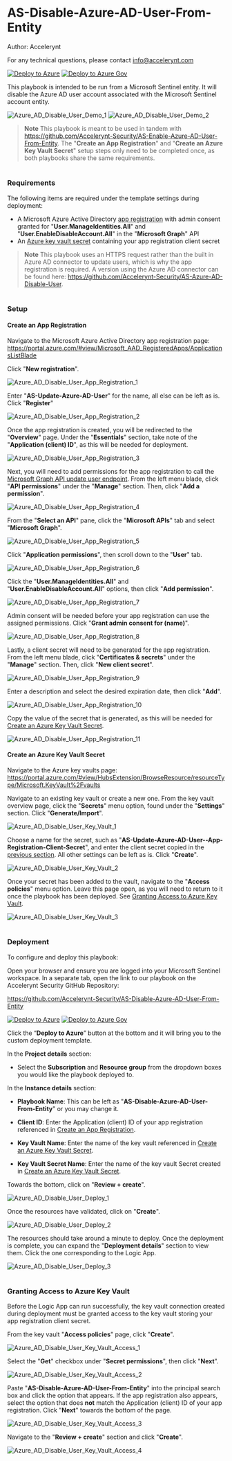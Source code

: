 # AS-Disable-Azure-AD-User-From-Entity
Author: Accelerynt

For any technical questions, please contact info@accelerynt.com  

[![Deploy to Azure](https://aka.ms/deploytoazurebutton)](https://portal.azure.com/#create/Microsoft.Template/uri/https%3A%2F%2Fraw.githubusercontent.com%2FAccelerynt-Security%2FAS-Disable-Azure-AD-User-From-Entity%2Fmaster%2Fazuredeploy.json)
[![Deploy to Azure Gov](https://aka.ms/deploytoazuregovbutton)](https://portal.azure.us/#create/Microsoft.Template/uri/https%3A%2F%2Fraw.githubusercontent.com%2FAccelerynt-Security%2FAS-Disable-Azure-AD-User-From-Entity%2Fmaster%2Fazuredeploy.json)    

This playbook is intended to be run from a Microsoft Sentinel entity. It will disable the Azure AD user account associated with the Microsoft Sentinel account entity.

![Azure_AD_Disable_User_Demo_1](Images/Azure_AD_Disable_User_Demo_1.png)
![Azure_AD_Disable_User_Demo_2](Images/Azure_AD_Disable_User_Demo_2.png)

> **Note**
> This playbook is meant to be used in tandem with https://github.com/Accelerynt-Security/AS-Enable-Azure-AD-User-From-Entity. The "**Create an App Registration**" and "**Create an Azure Key Vault Secret**" setup steps only need to be completed once, as both playbooks share the same requirements.


#
### Requirements
                                                                                                                                     
The following items are required under the template settings during deployment: 

* A Microsoft Azure Active Directory [app registration](https://github.com/Accelerynt-Security/AS-Disable-Azure-AD-User-From-Entity#create-an-app-registration) with admin consent granted for "**User.ManageIdentities.All**" and "**User.EnableDisableAccount.All**" in the "**Microsoft Graph**" API
* An [Azure key vault secret](https://github.com/Accelerynt-Security/AS-Disable-Azure-AD-User-From-Entity#create-an-azure-key-vault-secret) containing your app registration client secret

> **Note**
> This playbook uses an HTTPS request rather than the built in Azure AD connector to update users, which is why the app registration is required. A version using the Azure AD connector can be found here: https://github.com/Accelerynt-Security/AS-Azure-AD-Disable-User.


# 
### Setup

#### Create an App Registration

Navigate to the Microsoft Azure Active Directory app registration page: https://portal.azure.com/#view/Microsoft_AAD_RegisteredApps/ApplicationsListBlade

Click "**New registration**".

![Azure_AD_Disable_User_App_Registration_1](Images/Azure_AD_Disable_User_App_Registration_1.png)

Enter "**AS-Update-Azure-AD-User**" for the name, all else can be left as is. Click "**Register**"

![Azure_AD_Disable_User_App_Registration_2](Images/Azure_AD_Disable_User_App_Registration_2.png)

Once the app registration is created, you will be redirected to the "**Overview**" page. Under the "**Essentials**" section, take note of the "**Application (client) ID**", as this will be needed for deployment.

![Azure_AD_Disable_User_App_Registration_3](Images/Azure_AD_Disable_User_App_Registration_3.png)

Next, you will need to add permissions for the app registration to call the [Microsoft Graph API update user endpoint](https://learn.microsoft.com/en-us/graph/api/user-update?view=graph-rest-1.0&tabs=http#permissions). From the left menu blade, click "**API permissions**" under the "**Manage**" section. Then, click "**Add a permission**".

![Azure_AD_Disable_User_App_Registration_4](Images/Azure_AD_Disable_User_App_Registration_4.png)

From the "**Select an API**" pane, click the "**Microsoft APIs**" tab and select "**Microsoft Graph**".

![Azure_AD_Disable_User_App_Registration_5](Images/Azure_AD_Disable_User_App_Registration_5.png)

Click "**Application permissions**", then scroll down to the "**User**" tab.

![Azure_AD_Disable_User_App_Registration_6](Images/Azure_AD_Disable_User_App_Registration_6.png)

Click the "**User.ManageIdentities.All**" and "**User.EnableDisableAccount.All**" options, then click "**Add permission**".

![Azure_AD_Disable_User_App_Registration_7](Images/Azure_AD_Disable_User_App_Registration_7.png)

Admin consent will be needed before your app registration can use the assigned permissions. Click "**Grant admin consent for (name)**".

![Azure_AD_Disable_User_App_Registration_8](Images/Azure_AD_Disable_User_App_Registration_8.png)

Lastly, a client secret will need to be generated for the app registration. From the left menu blade, click "**Certificates & secrets**" under the "**Manage**" section. Then, click "**New client secret**".

![Azure_AD_Disable_User_App_Registration_9](Images/Azure_AD_Disable_User_App_Registration_9.png)

Enter a description and select the desired expiration date, then click "**Add**".

![Azure_AD_Disable_User_App_Registration_10](Images/Azure_AD_Disable_User_App_Registration_10.png)

Copy the value of the secret that is generated, as this will be needed for [Create an Azure Key Vault Secret](https://github.com/Accelerynt-Security/AS-Disable-Azure-AD-User-From-Entity#create-an-azure-key-vault-secret).

![Azure_AD_Disable_User_App_Registration_11](Images/Azure_AD_Disable_User_App_Registration_11.png)


#### Create an Azure Key Vault Secret

Navigate to the Azure key vaults page: https://portal.azure.com/#view/HubsExtension/BrowseResource/resourceType/Microsoft.KeyVault%2Fvaults

Navigate to an existing key vault or create a new one. From the key vault overview page, click the "**Secrets**" menu option, found under the "**Settings**" section. Click "**Generate/Import**".

![Azure_AD_Disable_User_Key_Vault_1](Images/Azure_AD_Disable_User_Key_Vault_1.png)

Choose a name for the secret, such as "**AS-Update-Azure-AD-User--App-Registration-Client-Secret**", and enter the client secret copied in the [previous section](https://github.com/Accelerynt-Security/AS-Disable-Azure-AD-User-From-Entity#create-an-app-registration). All other settings can be left as is. Click "**Create**". 

![Azure_AD_Disable_User_Key_Vault_2](Images/Azure_AD_Disable_User_Key_Vault_2.png)

Once your secret has been added to the vault, navigate to the "**Access policies**" menu option. Leave this page open, as you will need to return to it once the playbook has been deployed. See [Granting Access to Azure Key Vault](https://github.com/Accelerynt-Security/AS-Disable-Azure-AD-User-From-Entity#granting-access-to-azure-key-vault).

![Azure_AD_Disable_User_Key_Vault_3](Images/Azure_AD_Disable_User_Key_Vault_3.png)


#
### Deployment

To configure and deploy this playbook:

Open your browser and ensure you are logged into your Microsoft Sentinel workspace. In a separate tab, open the link to our playbook on the Accelerynt Security GitHub Repository:

https://github.com/Accelerynt-Security/AS-Disable-Azure-AD-User-From-Entity

[![Deploy to Azure](https://aka.ms/deploytoazurebutton)](https://portal.azure.com/#create/Microsoft.Template/uri/https%3A%2F%2Fraw.githubusercontent.com%2FAccelerynt-Security%2FAS-Disable-Azure-AD-User-From-Entity%2Fmaster%2Fazuredeploy.json)
[![Deploy to Azure Gov](https://aka.ms/deploytoazuregovbutton)](https://portal.azure.us/#create/Microsoft.Template/uri/https%3A%2F%2Fraw.githubusercontent.com%2FAccelerynt-Security%2FAS-Disable-Azure-AD-User-From-Entity%2Fmaster%2Fazuredeploy.json)

Click the “**Deploy to Azure**” button at the bottom and it will bring you to the custom deployment template.

In the **Project details** section:

* Select the **Subscription** and **Resource group** from the dropdown boxes you would like the playbook deployed to.  

In the **Instance details** section:  
                                                  
* **Playbook Name**: This can be left as "**AS-Disable-Azure-AD-User-From-Entity**" or you may change it.

* **Client ID**: Enter the Application (client) ID of your app registration referenced in [Create an App Registration](https://github.com/Accelerynt-Security/AS-Disable-Azure-AD-User-From-Entity#create-an-app-registration).

* **Key Vault Name**: Enter the name of the key vault referenced in [Create an Azure Key Vault Secret](https://github.com/Accelerynt-Security/AS-Disable-Azure-AD-User-From-Entity#create-an-azure-key-vault-secret).

* **Key Vault Secret Name**: Enter the name of the key vault Secret created in [Create an Azure Key Vault Secret](https://github.com/Accelerynt-Security/AS-Disable-Azure-AD-User-From-Entity#create-an-azure-key-vault-secret).


Towards the bottom, click on "**Review + create**". 

![Azure_AD_Disable_User_Deploy_1](Images/Azure_AD_Disable_User_Deploy_1.png)

Once the resources have validated, click on "**Create**".

![Azure_AD_Disable_User_Deploy_2](Images/Azure_AD_Disable_User_Deploy_2.png)

The resources should take around a minute to deploy. Once the deployment is complete, you can expand the "**Deployment details**" section to view them.
Click the one corresponding to the Logic App.

![Azure_AD_Disable_User_Deploy_3](Images/Azure_AD_Disable_User_Deploy_3.png)


#
### Granting Access to Azure Key Vault

Before the Logic App can run successfully, the key vault connection created during deployment must be granted access to the key vault storing your app registration client secret.

From the key vault "**Access policies**" page, click "**Create**".

![Azure_AD_Disable_User_Key_Vault_Access_1](Images/Azure_AD_Disable_User_Key_Vault_Access_1.png)

Select the "**Get**" checkbox under "**Secret permissions**", then click "**Next**".

![Azure_AD_Disable_User_Key_Vault_Access_2](Images/Azure_AD_Disable_User_Key_Vault_Access_2.png)

Paste "**AS-Disable-Azure-AD-User-From-Entity**" into the principal search box and click the option that appears. If the app registration also appears, select the option that does **not** match the Application (client) ID of your app registration. Click "**Next**" towards the bottom of the page.

![Azure_AD_Disable_User_Key_Vault_Access_3](Images/Azure_AD_Disable_User_Key_Vault_Access_3.png)

Navigate to the "**Review + create**" section and click "**Create**".

![Azure_AD_Disable_User_Key_Vault_Access_4](Images/Azure_AD_Disable_User_Key_Vault_Access_4.png)
